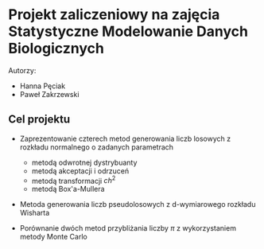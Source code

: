 # Projekt zaliczeniowy na zajęcia Statystyczne Modelowanie Danych Biologicznych

Autorzy:
- Hanna Pęciak
- Paweł Zakrzewski

## Cel projektu

- Zaprezentowanie czterech metod generowania liczb losowych z rozkładu normalnego o zadanych parametrach
    - metodą odwrotnej dystrybuanty
    - metodą akceptacji i odrzuceń
    - metodą transformacji $ch^2$
    - metodą Box'a-Mullera
      
- Metoda generowania liczb pseudolosowych z d-wymiarowego rozkładu Wisharta
- Porównanie dwóch metod przybliżania liczby $\pi$ z wykorzystaniem metody Monte Carlo

